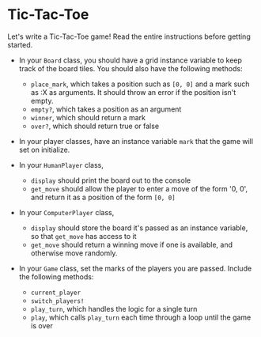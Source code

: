 # Tic-Tac-Toe

Let's write a Tic-Tac-Toe game! Read the entire instructions before getting
started.

* In your `Board` class, you should have a grid instance variable to keep track
  of the board tiles. You should also have the following methods:
  - `place_mark`, which takes a position such as `[0, 0]` and a mark such as :X
    as arguments. It should throw an error if the position isn't empty.
  - `empty?`, which takes a position as an argument
  - `winner`, which should return a mark
  - `over?`, which should return true or false
  
* In your player classes, have an instance variable `mark` that the game will
  set on initialize.

* In your `HumanPlayer` class,
  - `display` should print the board out to the console
  - `get_move` should allow the player to enter a move of the form '0, 0', and
    return it as a position of the form `[0, 0]`

* In your `ComputerPlayer` class,
  - `display` should store the board it's passed as an instance variable, so
    that `get_move` has access to it
  - `get_move` should return a winning move if one is available, and otherwise
    move randomly.

* In your `Game` class, set the marks of the players you are passed. Include
  the following methods:
  - `current_player`
  - `switch_players!`
  - `play_turn`, which handles the logic for a single turn
  - `play`, which calls `play_turn` each time through a loop until the game is
    over
